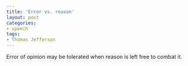 ```yaml
---
title: 'Error vs. reason'
layout: post
categories:
- speech
tags:
- Thomas Jefferson
---
```


Error of opinion may be tolerated when reason is left free to combat it.